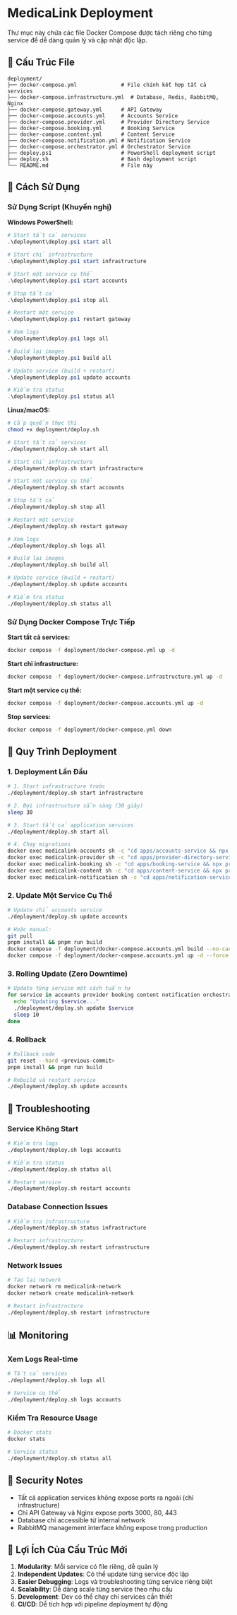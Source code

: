 # MedicaLink Deployment

Thư mục này chứa các file Docker Compose được tách riêng cho từng service để dễ dàng quản lý và cập nhật độc lập.

## 📁 Cấu Trúc File

```
deployment/
├── docker-compose.yml              # File chính kết hợp tất cả services
├── docker-compose.infrastructure.yml  # Database, Redis, RabbitMQ, Nginx
├── docker-compose.gateway.yml      # API Gateway
├── docker-compose.accounts.yml     # Accounts Service
├── docker-compose.provider.yml     # Provider Directory Service
├── docker-compose.booking.yml      # Booking Service
├── docker-compose.content.yml      # Content Service
├── docker-compose.notification.yml # Notification Service
├── docker-compose.orchestrator.yml # Orchestrator Service
├── deploy.ps1                      # PowerShell deployment script
├── deploy.sh                       # Bash deployment script
└── README.md                       # File này
```

## 🚀 Cách Sử Dụng

### Sử Dụng Script (Khuyến nghị)

**Windows PowerShell:**
```powershell
# Start tất cả services
.\deployment\deploy.ps1 start all

# Start chỉ infrastructure
.\deployment\deploy.ps1 start infrastructure

# Start một service cụ thể
.\deployment\deploy.ps1 start accounts

# Stop tất cả
.\deployment\deploy.ps1 stop all

# Restart một service
.\deployment\deploy.ps1 restart gateway

# Xem logs
.\deployment\deploy.ps1 logs all

# Build lại images
.\deployment\deploy.ps1 build all

# Update service (build + restart)
.\deployment\deploy.ps1 update accounts

# Kiểm tra status
.\deployment\deploy.ps1 status all
```

**Linux/macOS:**
```bash
# Cấp quyền thực thi
chmod +x deployment/deploy.sh

# Start tất cả services
./deployment/deploy.sh start all

# Start chỉ infrastructure
./deployment/deploy.sh start infrastructure

# Start một service cụ thể
./deployment/deploy.sh start accounts

# Stop tất cả
./deployment/deploy.sh stop all

# Restart một service
./deployment/deploy.sh restart gateway

# Xem logs
./deployment/deploy.sh logs all

# Build lại images
./deployment/deploy.sh build all

# Update service (build + restart)
./deployment/deploy.sh update accounts

# Kiểm tra status
./deployment/deploy.sh status all
```

### Sử Dụng Docker Compose Trực Tiếp

**Start tất cả services:**
```bash
docker compose -f deployment/docker-compose.yml up -d
```

**Start chỉ infrastructure:**
```bash
docker compose -f deployment/docker-compose.infrastructure.yml up -d
```

**Start một service cụ thể:**
```bash
docker compose -f deployment/docker-compose.accounts.yml up -d
```

**Stop services:**
```bash
docker compose -f deployment/docker-compose.yml down
```

## 🔄 Quy Trình Deployment

### 1. Deployment Lần Đầu

```bash
# 1. Start infrastructure trước
./deployment/deploy.sh start infrastructure

# 2. Đợi infrastructure sẵn sàng (30 giây)
sleep 30

# 3. Start tất cả application services
./deployment/deploy.sh start all

# 4. Chạy migrations
docker exec medicalink-accounts sh -c "cd apps/accounts-service && npx prisma migrate deploy"
docker exec medicalink-provider sh -c "cd apps/provider-directory-service && npx prisma migrate deploy"
docker exec medicalink-booking sh -c "cd apps/booking-service && npx prisma migrate deploy"
docker exec medicalink-content sh -c "cd apps/content-service && npx prisma migrate deploy"
docker exec medicalink-notification sh -c "cd apps/notification-service && npx prisma migrate deploy"
```

### 2. Update Một Service Cụ Thể

```bash
# Update chỉ accounts service
./deployment/deploy.sh update accounts

# Hoặc manual:
git pull
pnpm install && pnpm run build
docker compose -f deployment/docker-compose.accounts.yml build --no-cache
docker compose -f deployment/docker-compose.accounts.yml up -d --force-recreate
```

### 3. Rolling Update (Zero Downtime)

```bash
# Update từng service một cách tuần tự
for service in accounts provider booking content notification orchestrator gateway; do
  echo "Updating $service..."
  ./deployment/deploy.sh update $service
  sleep 10
done
```

### 4. Rollback

```bash
# Rollback code
git reset --hard <previous-commit>
pnpm install && pnpm run build

# Rebuild và restart service
./deployment/deploy.sh update accounts
```

## 🔧 Troubleshooting

### Service Không Start

```bash
# Kiểm tra logs
./deployment/deploy.sh logs accounts

# Kiểm tra status
./deployment/deploy.sh status all

# Restart service
./deployment/deploy.sh restart accounts
```

### Database Connection Issues

```bash
# Kiểm tra infrastructure
./deployment/deploy.sh status infrastructure

# Restart infrastructure
./deployment/deploy.sh restart infrastructure
```

### Network Issues

```bash
# Tạo lại network
docker network rm medicalink-network
docker network create medicalink-network

# Restart infrastructure
./deployment/deploy.sh restart infrastructure
```

## 📊 Monitoring

### Xem Logs Real-time

```bash
# Tất cả services
./deployment/deploy.sh logs all

# Service cụ thể
./deployment/deploy.sh logs accounts
```

### Kiểm Tra Resource Usage

```bash
# Docker stats
docker stats

# Service status
./deployment/deploy.sh status all
```

## 🔐 Security Notes

- Tất cả application services không expose ports ra ngoài (chỉ infrastructure)
- Chỉ API Gateway và Nginx expose ports 3000, 80, 443
- Database chỉ accessible từ internal network
- RabbitMQ management interface không expose trong production

## 🎯 Lợi Ích Của Cấu Trúc Mới

1. **Modularity**: Mỗi service có file riêng, dễ quản lý
2. **Independent Updates**: Có thể update từng service độc lập
3. **Easier Debugging**: Logs và troubleshooting từng service riêng biệt
4. **Scalability**: Dễ dàng scale từng service theo nhu cầu
5. **Development**: Dev có thể chạy chỉ services cần thiết
6. **CI/CD**: Dễ tích hợp với pipeline deployment tự động